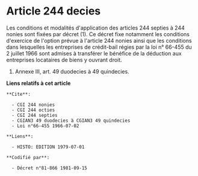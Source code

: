 # Article 244 decies

Les conditions et modalités d'application des articles 244 septies à 244 nonies sont fixées par décret (1). Ce décret fixe
notamment les conditions d'exercice de l'option prévue à l'article 244 nonies  ainsi que les conditions dans lesquelles les
entreprises de crédit-bail régies par la loi n° 66-455 du 2 juillet 1966 sont admises à transférer le bénéfice de la
déduction aux entreprises locataires de biens y ouvrant droit.

1)  Annexe III, art. 49 duodecies à 49 quindecies.

**Liens relatifs à cet article**

	**Cite**:

	  - CGI 244 nonies
	  - CGI 244 octies
	  - CGI 244 septies
	  - CGIAN3 49 duodecies à CGIAN3 49 quindecies
	  - Loi n°66-455 1966-07-02

	**Liens**:

	  - HISTO: EDITION 1979-07-01

	**Codifié par**:

	  - Décret n°81-866 1981-09-15
